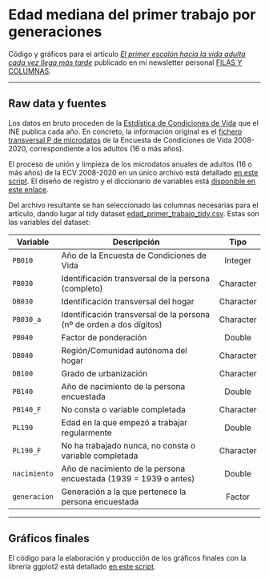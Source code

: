 # Edad mediana del primer trabajo por generaciones

Código y gráficos para el artículo [*El primer escalón hacia la vida adulta cada vez llega más tarde*]() publicado en mi newsletter personal [FILAS Y COLUMNAS](https://filasycolumnas.substack.com/).

---

## Raw data y fuentes

Los datos en bruto proceden de la [Estdística de Condiciones de Vida](https://www.ine.es/dyngs/INEbase/es/operacion.htm?c=Estadistica_C&cid=1254736176807&menu=ultiDatos&idp=1254735976608) que el INE publica cada año. En concreto, la información original es el [fichero transversal P de microdatos](https://www.ine.es/dyngs/INEbase/es/operacion.htm?c=Estadistica_C&cid=1254736176807&menu=resultados&idp=1254735976608#!tabs-1254736195153) de la Encuesta de Condiciones de Vida 2008-2020, correspondiente a los adultos (16 o más años).

El proceso de unión y limpieza de los microdatos anuales de adultos (16 o más años) de la ECV 2008-2020 en un único archivo está detallado [en este script](scripts/data_tidying.R). El diseño de registro y el diccionario de variables está [disponible en este enlace](https://www.ine.es/metodologia/t25/dise%C3%B1o_registro_ecv.pdf).

Del archivo resultante se han seleccionado las columnas necesarias para el artículo, dando lugar al tidy dataset [edad_primer_trabajo_tidy.csv](data/tidy/edad_primer_trabajo_tidy.csv). Estas son las variables del dataset:

Variable|Descripción|Tipo
----|-----------|:--:
`PB010`|Año de la Encuesta de Condiciones de Vida|Integer
`PB030`|Identificación transversal de la persona (completo)|Character
`DB030`|Identificación transversal del hogar|Character
`PB030_a`|Identificación transversal de la persona (nº de orden a dos dígitos)|Character
`PB040`|Factor de ponderación|Double
`DB040`|Región/Comunidad autónoma del hogar|Character
`DB100`|Grado de urbanización|Character
`PB140`|Año de nacimiento de la persona encuestada|Double
`PB140_F`|No consta o variable completada|Character
`PL190`|Edad en la que empezó a trabajar regularmente|Double
`PL190_F`|No ha trabajado nunca, no consta o variable completada|Character
`nacimiento`|Año de nacimiento de la persona encuestada (1939 = 1939 o antes)|Double
`generacion`|Generación a la que pertenece la persona encuestada|Factor

---

## Gráficos finales

El código para la elaboración y producción de los gráficos finales con la librería ggplot2 está detallado [en este script](scripts/graficos_definitivos.R).
